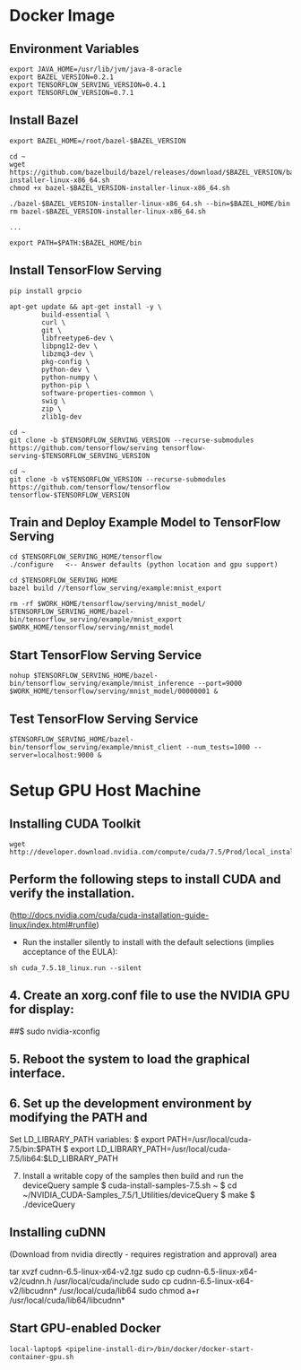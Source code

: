 # Docker Image
## Environment Variables
```
export JAVA_HOME=/usr/lib/jvm/java-8-oracle
export BAZEL_VERSION=0.2.1
export TENSORFLOW_SERVING_VERSION=0.4.1
export TENSORFLOW_VERSION=0.7.1
```

## Install Bazel
```
export BAZEL_HOME=/root/bazel-$BAZEL_VERSION

cd ~
wget https://github.com/bazelbuild/bazel/releases/download/$BAZEL_VERSION/bazel-$BAZEL_VERSION-installer-linux-x86_64.sh
chmod +x bazel-$BAZEL_VERSION-installer-linux-x86_64.sh

./bazel-$BAZEL_VERSION-installer-linux-x86_64.sh --bin=$BAZEL_HOME/bin
rm bazel-$BAZEL_VERSION-installer-linux-x86_64.sh

...

export PATH=$PATH:$BAZEL_HOME/bin
```

## Install TensorFlow Serving
```
pip install grpcio

apt-get update && apt-get install -y \
        build-essential \
        curl \
        git \
        libfreetype6-dev \
        libpng12-dev \
        libzmq3-dev \
        pkg-config \
        python-dev \
        python-numpy \
        python-pip \
        software-properties-common \
        swig \
        zip \
        zlib1g-dev

cd ~
git clone -b $TENSORFLOW_SERVING_VERSION --recurse-submodules https://github.com/tensorflow/serving tensorflow-serving-$TENSORFLOW_SERVING_VERSION

cd ~
git clone -b v$TENSORFLOW_VERSION --recurse-submodules https://github.com/tensorflow/tensorflow tensorflow-$TENSORFLOW_VERSION
```

## Train and Deploy Example Model to TensorFlow Serving
```
cd $TENSORFLOW_SERVING_HOME/tensorflow
./configure   <-- Answer defaults (python location and gpu support)

cd $TENSORFLOW_SERVING_HOME
bazel build //tensorflow_serving/example:mnist_export

rm -rf $WORK_HOME/tensorflow/serving/mnist_model/
$TENSORFLOW_SERVING_HOME/bazel-bin/tensorflow_serving/example/mnist_export $WORK_HOME/tensorflow/serving/mnist_model
```

## Start TensorFlow Serving Service
```
nohup $TENSORFLOW_SERVING_HOME/bazel-bin/tensorflow_serving/example/mnist_inference --port=9000 $WORK_HOME/tensorflow/serving/mnist_model/00000001 &
```

## Test TensorFlow Serving Service
```
$TENSORFLOW_SERVING_HOME/bazel-bin/tensorflow_serving/example/mnist_client --num_tests=1000 --server=localhost:9000 &
```

# Setup GPU Host Machine
## Installing CUDA Toolkit

```
wget http://developer.download.nvidia.com/compute/cuda/7.5/Prod/local_installers/cuda_7.5.18_linux.run
```

## Perform the following steps to install CUDA and verify the installation.

(http://docs.nvidia.com/cuda/cuda-installation-guide-linux/index.html#runfile)

* Run the installer silently to install with the default selections (implies acceptance of
the EULA):
```
sh cuda_7.5.18_linux.run --silent
```

## 4. Create an xorg.conf file to use the NVIDIA GPU for display:
##$ sudo nvidia-xconfig
## 5. Reboot the system to load the graphical interface.
## 6. Set up the development environment by modifying the PATH and

Set LD_LIBRARY_PATH variables:
$ export PATH=/usr/local/cuda-7.5/bin:$PATH
$ export LD_LIBRARY_PATH=/usr/local/cuda-7.5/lib64:$LD_LIBRARY_PATH

7. Install a writable copy of the samples then build and run the deviceQuery sample
$ cuda-install-samples-7.5.sh ~
$ cd ~/NVIDIA_CUDA-Samples_7.5/1_Utilities/deviceQuery
$ make
$ ./deviceQuery

## Installing cuDNN

(Download from nvidia directly - requires registration and approval) area 

tar xvzf cudnn-6.5-linux-x64-v2.tgz
sudo cp cudnn-6.5-linux-x64-v2/cudnn.h /usr/local/cuda/include
sudo cp cudnn-6.5-linux-x64-v2/libcudnn* /usr/local/cuda/lib64
sudo chmod a+r /usr/local/cuda/lib64/libcudnn*

## Start GPU-enabled Docker
```
local-laptop$ <pipeline-install-dir>/bin/docker/docker-start-container-gpu.sh
```

